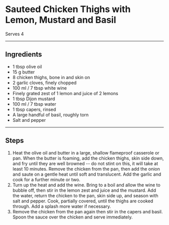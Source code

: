 # Sauteed Chicken Thighs with Lemon, Mustard and Basil

Serves 4

---

## Ingredients

* 1 tbsp olive oil
* 15 g butter
* 8 chicken thighs, bone in and skin on
* 2 garlic cloves, finely chopped
* 100 ml / 7 tbsp white wine
* Finely grated zest of 1 lemon and juice of 2 lemons
* 1 tbsp Dijon mustard
* 100 ml / 7 tbsp water
* 1 tbsp capers, rinsed
* A large handful of basil, roughly torn
* Salt and pepper

---

## Steps

1.  Heat the olive oil and butter in a large, shallow flameproof casserole or pan. When the butter is foaming, add the chicken thighs, skin side down, and fry until they are well browned -- do not stint on this, it will take at least 10 minutes. Remove the chicken from the pan, then add the onion and saute on a gentle heat until soft and translucent. Add the garlic and cook for a further minute or two.
2.  Turn up the heat and add the wine. Bring to a boil and allow the wine to bubble off, then stir in the lemon zest and juice and the mustard. Add the water, return the chicken to the pan, skin side up, and season with salt and pepper. Cook, partially covered, until the thighs are cooked through. Add a splash more water if necessary.
3.  Remove the chicken from the pan again then stir in the capers and basil. Spoon the sauce over the chicken and serve immediately.